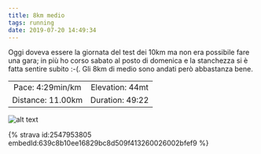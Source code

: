 ```yaml
---
title: 8km medio
tags: running
date: 2019-07-20 14:49:34
---
```

Oggi doveva essere la giornata del test dei 10km ma non era possibile fare una gara; in più ho corso sabato al posto di domenica e la stanchezza si è fatta sentire subito :-(.
Gli 8km di medio sono andati però abbastanza bene.

| | |
| :-: | :-: |
| Pace: 4:29min/km | Elevation: 44mt |
| Distance: 11.00km | Duration: 49:22 |



![alt text](/images/2019/20190720-activity-map.png "map")


{% strava id:2547953805 embedId:639c8b10ee16829bc8d509f413260026002bfef9 %}